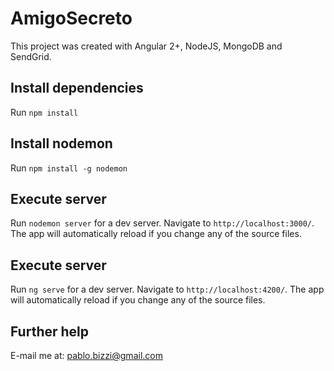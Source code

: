 # AmigoSecreto

This project was created with Angular 2+, NodeJS, MongoDB and SendGrid.

## Install dependencies

Run `npm install`

## Install nodemon

Run `npm install -g nodemon`

## Execute server

Run `nodemon server` for a dev server. Navigate to `http://localhost:3000/`. The app will automatically reload if you change any of the source files.

## Execute server

Run `ng serve` for a dev server. Navigate to `http://localhost:4200/`. The app will automatically reload if you change any of the source files.

## Further help

E-mail me at: pablo.bizzi@gmail.com
